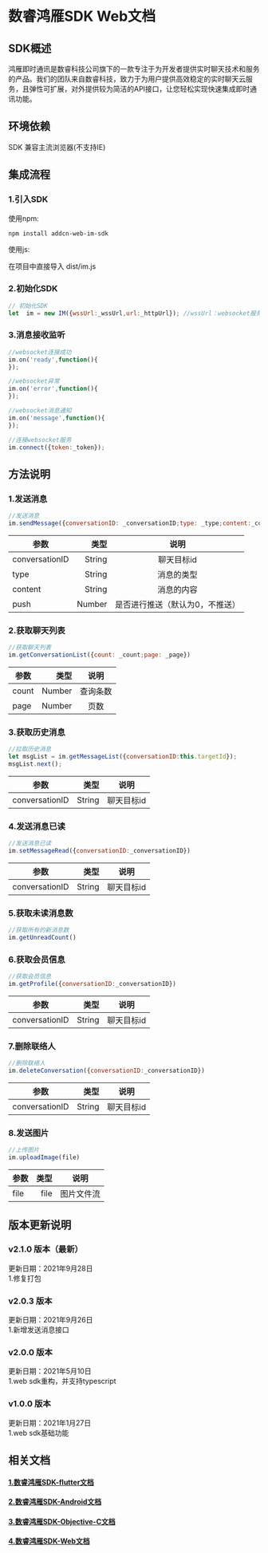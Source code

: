 # 数睿鸿雁SDK Web文档

## SDK概述
鸿雁即时通讯是数睿科技公司旗下的一款专注于为开发者提供实时聊天技术和服务的产品。我们的团队来自数睿科技，致力于为用户提供高效稳定的实时聊天云服务，且弹性可扩展，对外提供较为简洁的API接口，让您轻松实现快速集成即时通讯功能。

## 环境依赖

SDK 兼容主流浏览器(不支持IE)

## 集成流程

### 1.引入SDK

使用npm:

```
npm install addcn-web-im-sdk

```

使用js:

在项目中直接导入 dist/im.js

### 2.初始化SDK

```js
// 初始化SDK
let  im = new IM({wssUrl:_wssUrl,url:_httpUrl}); //wssUrl：websocket服务域名，url：im接口域名
```

### 3.消息接收监听

```js
//websocket连接成功
im.on('ready',function(){
});

//websocket异常
im.on('error',function(){
});

//websocket消息通知
im.on('message',function(){
});

//连接websocket服务
im.connect({token:_token});
```

## 方法说明

### 1.发送消息

```js
//发送消息
im.sendMessage({conversationID: _conversationID;type: _type;content:_content;push:_push})
```
| 参数        | 类型    |  说明  |
| --------   | -----:  | :----: |
| conversationID         | String        |   聊天目标id    |
| type           | String        |   消息的类型   |
| content      | String        |   消息的内容   |
| push        | Number        |   是否进行推送（默认为0，不推送）   |

### 2.获取聊天列表

```js
//获取聊天列表
im.getConversationList({count: _count;page: _page})
```
| 参数        | 类型    |  说明  |
| --------    | -----:  | :----: |
| count       | Number        |   查询条数      |
| page   | Number        |   页数     |


### 3.获取历史消息

```js
//拉取历史消息
let msgList = im.getMessageList({conversationID:this.targetId});
msgList.next();
```
| 参数        | 类型    |  说明  |
| --------    | -----:  | :----: |
| conversationID   | String        |   聊天目标id     |


### 4.发送消息已读

```js
//发送消息已读
im.setMessageRead({conversationID:_conversationID})
```
| 参数        | 类型    |  说明  |
| --------    | -----:  | :----: |
| conversationID   | String        |   聊天目标id     |


### 5.获取未读消息数

```js
//获取所有的新消息数
im.getUnreadCount()
```


### 6.获取会员信息

```js
//获取会员信息
im.getProfile({conversationID:_conversationID})
```
| 参数        | 类型    |  说明  |
| --------    | -----:  | :----: |
| conversationID   | String        |   聊天目标id     |


### 7.删除联络人

```js
//删除联络人
im.deleteConversation({conversationID:_conversationID})
```
| 参数        | 类型    |  说明  |
| --------    | -----:  | :----: |
| conversationID   | String        |   聊天目标id     |


### 8.发送图片

```js
//上传图片
im.uploadImage(file)
```
| 参数        | 类型    |  说明  |
| --------    | -----:  | :----: |
| file        | file    |   图片文件流     |


## 版本更新说明

### v2.1.0 版本（最新）

更新日期：2021年9月28日<br>
1.修复打包<br>

### v2.0.3 版本

更新日期：2021年9月26日<br>
1.新增发送消息接口<br>


### v2.0.0 版本

更新日期：2021年5月10日<br>
1.web sdk重构，并支持typescript

### v1.0.0 版本

更新日期：2021年1月27日<br>
1.web sdk基础功能


## 相关文档

#### [1.数睿鸿雁SDK-flutter文档](https://github.com/addcnos/Hongyan-Flutter-SDK)
#### [2.数睿鸿雁SDK-Android文档](https://github.com/addcnos/Hongyan-Android-SDK)
#### [3.数睿鸿雁SDK-Objective-C文档](https://github.com/addcnos/Hongyan-IOS-SDK)
#### [4.数睿鸿雁SDK-Web文档](https://github.com/addcnos/Hongyan-Web-SDK)
